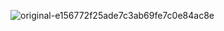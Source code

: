 ![original-e156772f25ade7c3ab69fe7c0e84ac8e](https://user-images.githubusercontent.com/28599364/173827605-7c4fa6eb-2925-4120-b6d2-d98361fd3f08.png)
